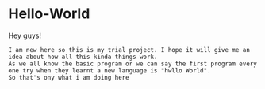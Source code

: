 # Hello-World

 Hey guys!
 
    I am new here so this is my trial project. I hope it will give me an idea about how all this kinda things work.
    As we all know the basic program or we can say the first program every one try when they learnt a new language is "hwllo World".
    So that's ony what i am doing here

